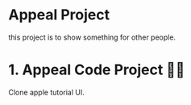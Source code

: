 # Appeal Project

this project is to show something for other people.

# 1. Appeal Code Project 🧑‍💻

Clone apple tutorial UI.
